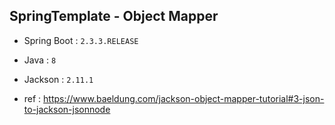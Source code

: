 
## SpringTemplate - Object Mapper

* Spring Boot : `2.3.3.RELEASE`

* Java : `8`

* Jackson : `2.11.1`

* ref : https://www.baeldung.com/jackson-object-mapper-tutorial#3-json-to-jackson-jsonnode
